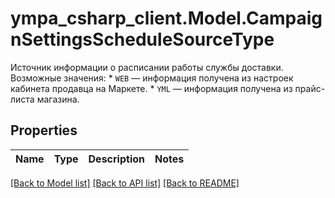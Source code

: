 # ympa_csharp_client.Model.CampaignSettingsScheduleSourceType
Источник информации о расписании работы службы доставки. Возможные значения: * `WEB` — информация получена из настроек кабинета продавца на Маркете. * `YML` — информация получена из прайс-листа магазина. 

## Properties

Name | Type | Description | Notes
------------ | ------------- | ------------- | -------------

[[Back to Model list]](../README.md#documentation-for-models) [[Back to API list]](../README.md#documentation-for-api-endpoints) [[Back to README]](../README.md)

